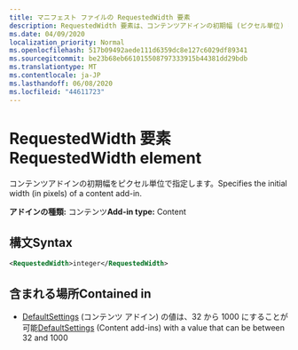 ```yaml
---
title: マニフェスト ファイルの RequestedWidth 要素
description: RequestedWidth 要素は、コンテンツアドインの初期幅 (ピクセル単位) を指定します。
ms.date: 04/09/2020
localization_priority: Normal
ms.openlocfilehash: 517b09492aede111d6359dc8e127c6029df89341
ms.sourcegitcommit: be23b68eb661015508797333915b44381dd29bdb
ms.translationtype: MT
ms.contentlocale: ja-JP
ms.lasthandoff: 06/08/2020
ms.locfileid: "44611723"
---
```

# <a name="requestedwidth-element"></a><span data-ttu-id="18a90-103">RequestedWidth 要素</span><span class="sxs-lookup"><span data-stu-id="18a90-103">RequestedWidth element</span></span>

<span data-ttu-id="18a90-104">コンテンツアドインの初期幅をピクセル単位で指定します。</span><span class="sxs-lookup"><span data-stu-id="18a90-104">Specifies the initial width (in pixels) of a content add-in.</span></span>

<span data-ttu-id="18a90-105">**アドインの種類:** コンテンツ</span><span class="sxs-lookup"><span data-stu-id="18a90-105">**Add-in type:** Content</span></span>

## <a name="syntax"></a><span data-ttu-id="18a90-106">構文</span><span class="sxs-lookup"><span data-stu-id="18a90-106">Syntax</span></span>

```XML
<RequestedWidth>integer</RequestedWidth>
```

## <a name="contained-in"></a><span data-ttu-id="18a90-107">含まれる場所</span><span class="sxs-lookup"><span data-stu-id="18a90-107">Contained in</span></span>

- <span data-ttu-id="18a90-108">[DefaultSettings](defaultsettings.md) (コンテンツ アドイン) の値は、32 から 1000 にすることが可能</span><span class="sxs-lookup"><span data-stu-id="18a90-108">[DefaultSettings](defaultsettings.md) (Content add-ins) with a value that can be between 32 and 1000</span></span>
